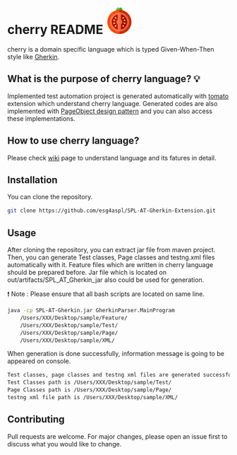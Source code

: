 # cherry README <img width="60px" height="60px" src="https://github.com/esg4aspl/SPL-AT-Gherkin-Extension/blob/master/SPL-AT-Gherkin-VSCode/resources/light/cherry.svg" />

cherry is a domain specific language which is typed Given-When-Then style like [Gherkin](https://cucumber.io/docs/gherkin/). 

## What is the purpose of cherry language? 💡
Implemented test automation project is generated automatically with [tomato](https://github.com/esg4aspl/SPL-AT-Gherkin-Extension/tree/master/SPL-AT-Gherkin-VSCode "tomato") extension which understand cherry language. Generated codes are also implemented with [PageObject design pattern](https://martinfowler.com/bliki/PageObject.html "PageObject") and you can also access these implementations.

## How to use cherry language?
Please check [wiki](https://github.com/esg4aspl/SPL-AT-Gherkin-Extension/wiki "cherry") page to understand language and its fatures in detail.

## Installation

You can clone the repository.

```bash
git clone https://github.com/esg4aspl/SPL-AT-Gherkin-Extension.git
```

## Usage
After cloning the repository, you can extract jar file from maven project. Then, you can generate Test classes, Page classes and testng.xml files automatically with it.
Feature files which are written in cherry language should be prepared before. Jar file which is located on out/artifacts/SPL_AT_Gherkin_jar also could be used for generation. 

:exclamation: Note : Please ensure that all bash scripts are located on same line. 

```bash
java -cp SPL-AT-Gherkin.jar GherkinParser.MainProgram
    /Users/XXX/Desktop/sample/Feature/
    /Users/XXX/Desktop/sample/Test/
    /Users/XXX/Desktop/sample/Page/
    /Users/XXX/Desktop/sample/XML/
```
When generation is done successfully, information message is going to be appeared on console.
```bash
Test classes, page classes and testng xml files are generated successfully.
Test Classes path is /Users/XXX/Desktop/sample/Test/
Page Classes path is /Users/XXX/Desktop/sample/Page/
testng xml file path is /Users/XXX/Desktop/sample/XML/
```
## Contributing
Pull requests are welcome. For major changes, please open an issue first to discuss what you would like to change.
